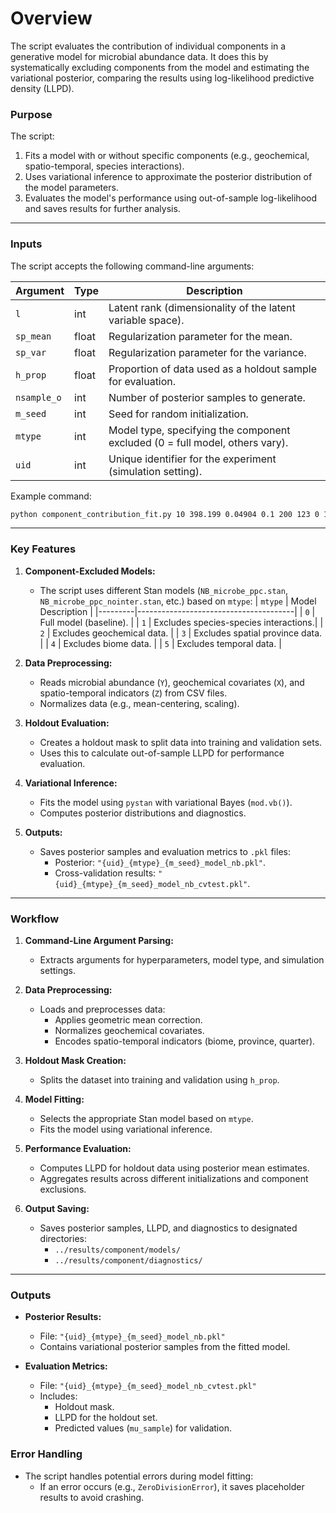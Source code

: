 # Overview 

The script evaluates the contribution of individual components in a generative model for microbial abundance data. It does this by systematically excluding components from the model and estimating the variational posterior, comparing the results using log-likelihood predictive density (LLPD).


### **Purpose**
The script:
1. Fits a model with or without specific components (e.g., geochemical, spatio-temporal, species interactions).
2. Uses variational inference to approximate the posterior distribution of the model parameters.
3. Evaluates the model's performance using out-of-sample log-likelihood and saves results for further analysis.

---

### **Inputs**
The script accepts the following command-line arguments:

| Argument           | Type   | Description                                                                 |
|--------------------|--------|-----------------------------------------------------------------------------|
| `l`                | int    | Latent rank (dimensionality of the latent variable space).                  |
| `sp_mean`          | float  | Regularization parameter for the mean.                                     |
| `sp_var`           | float  | Regularization parameter for the variance.                                 |
| `h_prop`           | float  | Proportion of data used as a holdout sample for evaluation.                |
| `nsample_o`        | int    | Number of posterior samples to generate.                                   |
| `m_seed`           | int    | Seed for random initialization.                                            |
| `mtype`            | int    | Model type, specifying the component excluded (0 = full model, others vary).|
| `uid`              | int    | Unique identifier for the experiment (simulation setting).                 |

Example command:
```bash
python component_contribution_fit.py 10 398.199 0.04904 0.1 200 123 0 1
```

---

### **Key Features**

1. **Component-Excluded Models:**
   - The script uses different Stan models (`NB_microbe_ppc.stan`, `NB_microbe_ppc_nointer.stan`, etc.) based on `mtype`:
     | `mtype` | Model Description                     |
     |---------|---------------------------------------|
     | `0`     | Full model (baseline).               |
     | `1`     | Excludes species-species interactions.|
     | `2`     | Excludes geochemical data.           |
     | `3`     | Excludes spatial province data.      |
     | `4`     | Excludes biome data.                 |
     | `5`     | Excludes temporal data.              |

2. **Data Preprocessing:**
   - Reads microbial abundance (`Y`), geochemical covariates (`X`), and spatio-temporal indicators (`Z`) from CSV files.
   - Normalizes data (e.g., mean-centering, scaling).

3. **Holdout Evaluation:**
   - Creates a holdout mask to split data into training and validation sets.
   - Uses this to calculate out-of-sample LLPD for performance evaluation.

4. **Variational Inference:**
   - Fits the model using `pystan` with variational Bayes (`mod.vb()`).
   - Computes posterior distributions and diagnostics.

5. **Outputs:**
   - Saves posterior samples and evaluation metrics to `.pkl` files:
     - Posterior: `"{uid}_{mtype}_{m_seed}_model_nb.pkl"`.
     - Cross-validation results: `"{uid}_{mtype}_{m_seed}_model_nb_cvtest.pkl"`.

---

### **Workflow**

1. **Command-Line Argument Parsing:**
   - Extracts arguments for hyperparameters, model type, and simulation settings.

2. **Data Preprocessing:**
   - Loads and preprocesses data:
     - Applies geometric mean correction.
     - Normalizes geochemical covariates.
     - Encodes spatio-temporal indicators (biome, province, quarter).

3. **Holdout Mask Creation:**
   - Splits the dataset into training and validation using `h_prop`.

4. **Model Fitting:**
   - Selects the appropriate Stan model based on `mtype`.
   - Fits the model using variational inference.

5. **Performance Evaluation:**
   - Computes LLPD for holdout data using posterior mean estimates.
   - Aggregates results across different initializations and component exclusions.

6. **Output Saving:**
   - Saves posterior samples, LLPD, and diagnostics to designated directories:
     - `../results/component/models/`
     - `../results/component/diagnostics/`

---

### **Outputs**

- **Posterior Results:**
  - File: `"{uid}_{mtype}_{m_seed}_model_nb.pkl"`
  - Contains variational posterior samples from the fitted model.

- **Evaluation Metrics:**
  - File: `"{uid}_{mtype}_{m_seed}_model_nb_cvtest.pkl"`
  - Includes:
    - Holdout mask.
    - LLPD for the holdout set.
    - Predicted values (`mu_sample`) for validation.


### **Error Handling**

- The script handles potential errors during model fitting:
  - If an error occurs (e.g., `ZeroDivisionError`), it saves placeholder results to avoid crashing.

